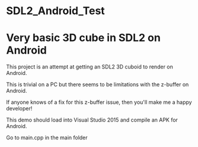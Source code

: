 # SDL2_Android_Test
Very basic 3D cube in SDL2 on Android
=====================================

This project is an attempt at getting an SDL2 3D cuboid to render on Android.  

This is trivial on a PC but there seems to be limitations with the z-buffer on Android.

If anyone knows of a fix for this z-buffer issue, then you'll make me a happy developer!

This demo should load into Visual Studio 2015 and compile an APK for Android.


Go to main.cpp in the main folder
